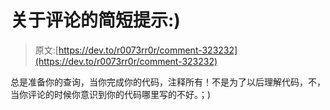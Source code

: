 # 关于评论的简短提示:)

> 原文:[https://dev.to/r0073rr0r/comment-323232](https://dev.to/r0073rr0r/comment-323232)

总是准备你的查询，当你完成你的代码，注释所有！不是为了以后理解代码，不，当你评论的时候你意识到你的代码哪里写的不好。；)